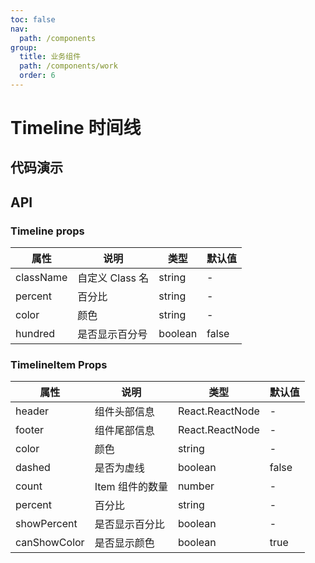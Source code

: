 ```yaml
---
toc: false
nav:
  path: /components
group:
  title: 业务组件
  path: /components/work
  order: 6
---
```




# Timeline 时间线

## 代码演示

<code src="./demo/index.tsx"></code>

## API

### Timeline props

| 属性      | 说明            | 类型    | 默认值 |
| --------- | --------------- | ------- | ------ |
| className | 自定义 Class 名 | string  | -      |
| percent   | 百分比          | string  | -      |
| color     | 颜色            | string  | -      |
| hundred   | 是否显示百分号  | boolean | false  |

### TimelineItem Props

| 属性 | 说明 | 类型 | 默认值 |
| --------- | --------------- | ---------------------------------------------------------------------------------- | ------ |
| header | 组件头部信息 | React.ReactNode | - |
| footer | 组件尾部信息 | React.ReactNode | - |
| color | 颜色 | string | - |
| dashed | 是否为虚线 | boolean | false |
| count | Item 组件的数量 | number | - |
| percent | 百分比 | string | - |
| showPercent | 是否显示百分比 | boolean | - |
| canShowColor | 是否显示颜色 | boolean | true |
